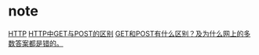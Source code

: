 # note

[HTTP](https://developer.mozilla.org/zh-CN/docs/Web/HTTP)
[HTTP中GET与POST的区别](https://zhuanlan.zhihu.com/p/22536382)
[GET和POST有什么区别？及为什么网上的多数答案都是错的。](http://www.cnblogs.com/nankezhishi/archive/2012/06/09/getandpost.html)